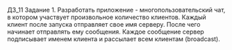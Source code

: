 ДЗ_11
Задание 1. 
Разработать приложение - многопользовательский чат, 
в котором участвует произвольное количество клиентов. 
Каждый клиент после запуска отправляет свое имя серверу. 
После чего начинает отправлять ему сообщения. 
Каждое сообщение сервер подписывает именем клиента и рассылает 
всем клиентам (broadcast).